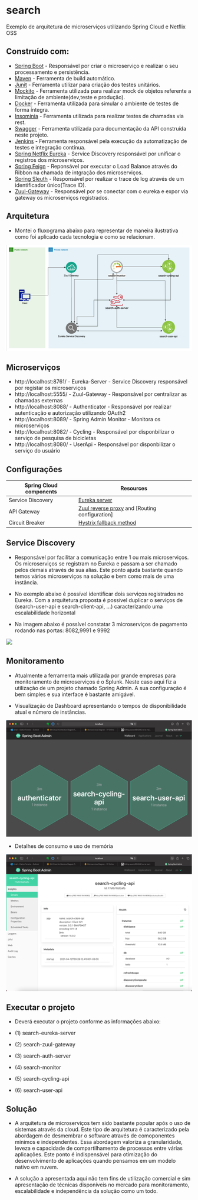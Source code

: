 # search
Exemplo de arquitetura de microserviços utilizando Spring Cloud e Netflix OSS

## Construído com:

- [Spring Boot](https://spring.io/projects/spring-boot) - Responsável por criar o microserviço e realizar o seu processamento e persistência.
- [Maven](https://maven.apache.org/) - Ferramenta de build automático.
- [Junit](https://junit.org/junit5/) - Ferramenta utilizar para criação dos testes unitários.
- [Mockito](https://site.mockito.org/) - Ferramenta utilizada para realizar mock de objetos referente a limitação de ambiente(dev,teste e produção).
- [Docker](https://www.docker.com/) - Ferramenta utilizada para simular o ambiente de testes de forma íntegra.
- [Insominia](https://insomnia.rest/) - Ferramenta utilizada para realizar testes de chamadas via rest.
- [Swagger](https://swagger.io/) - Ferramenta utilizada para documentação da API construída neste projeto.
- [Jenkins](https://jenkins.io/) - Ferramenta responsável pela execução da automatização de testes e integração contínua.
- [Spring Netflix Eureka](https://spring.io/projects/spring-cloud-netflix/) - Service Discovery responsável por unificar o registros dos microserviços.
- [Spring Feign](https://spring.io/projects/spring-cloud-openfeign/) - Reponsável por executar o Load Balance através do Ribbon na chamada de intgração dos microserviços.
- [Spring Sleuth](https://spring.io/projects/spring-cloud-sleuth/) - Responsável por realizar o trace de log através de um identificador único(Trace ID). 
- [Zuul-Gateway](https://spring.io/projects/spring-cloud-sleuth/) - Responsável por se conectar com o eureka e expor via gateway os microserviços registrados.

## Arquitetura

- Montei o fluxograma abaixo para representar de maneira ilustrativa como foi aplicado cada tecnologia e como se relacionam.

<img src="img/arquitetura.png">

## Microserviços

- http://localhost:8761/ - Eureka-Server - Service Discovery responsável por registar os microserviços
- http://localhost:5555/ - Zuul-Gateway -  Responsável por centralizar as chamadas externas
- http://localhost:8088/ - Authenticator - Responsável por realizar autenticação e autorização utilizando OAuth2
- http://localhost:8089/ - Spring Admin Monitor -  Monitora os microserviços
- http://localhost:8082/ - Cycling -    Responsável por disponbilizar o serviço de pesquisa de bicicletas
- http://localhost:8080/ - UserApi - Responsável por disponbilizar o serviço do usuário


## Configurações

| Spring Cloud components         | Resources  |
|---------------------------------|------------|
| Service Discovery               | [Eureka server](eureka-server) |
| API Gateway                     | [Zuul reverse proxy](zuul-gateway) and [Routing configuration] |
| Circuit Breaker                 | [Hystrix fallback method](search-user-api)  |


## Service Discovery

- Responsável por facilitar a comunicação entre 1 ou mais microserviços. Os microserviços se registram no Eureka e passam a ser chamado pelos demais através de sua alias.
Este ponto ajuda bastante quando temos vários microserviços na solução e bem como mais de uma instância.

- No exemplo abaixo é possível identificar dois serviços registrados no Eureka. Com a arquitetura proposta é possível duplicar o serviços de (search-user-api e search-client-api, ...) caracterizando uma escalabilidade horizontal

- Na imagem abaixo é possível constatar 3 microserviços de pagamento rodando nas portas: 8082,9991 e 9992

<img src="img/eureka3.png">

## Monitoramento

- Atualmente a ferramenta mais utilizada por grande empresas para monitoramento de microserviços é o Splunk. Neste caso aqui fiz a utilização de um projeto chamado 
Spring Admin. A sua configuração é bem simples e sua interface é bastante amigável.

- Visualização de Dashboard apresentando o tempos de disponibilidade atual e número de instâncias.

<img src="img/monitor01.png">

- Detalhes de consumo e uso de memória

<img src="img/monitor02.png">

## Executar o projeto

- Deverá executar o projeto conforme as informações abaixo:

- (1) search-eureka-server 
- (2) search-zuul-gateway
- (3) search-auth-server
- (4) search-monitor
- (5) search-cycling-api
- (6) search-user-api

## Solução

- A arquitetura de microserviços tem sido bastante popular após o uso de sistemas através da cloud. Este tipo de arquitetura é caracterizado pela abordagem de 
desmembrar o software através de comoponentes mínimos e independentes. Essa abordagem valoriza a granularidade, leveza e capacidade de compartilhamento de processos
entre várias aplicações. Este ponto é indispensável para otimização do desenvolvimento de aplicações quando pensamos em um modelo nativo em nuvem.

- A solução a apresentada aqui não tem fins de utilização comercial e sim apresentação de técnicas disponíveis no mercado para monitoramento, escalabilidade e independência da solução como um todo.
